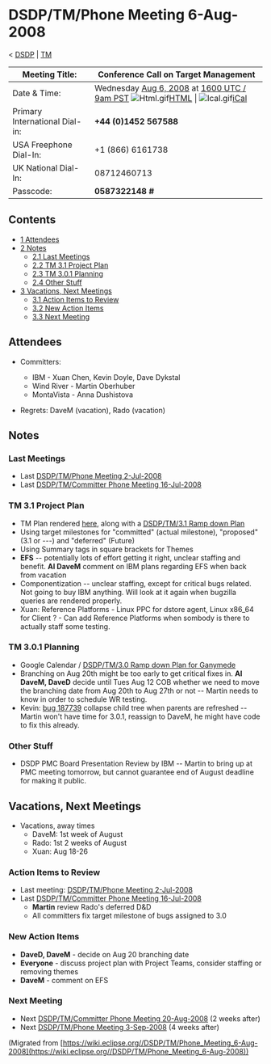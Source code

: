 

DSDP/TM/Phone Meeting 6-Aug-2008
================================

< [DSDP](./DSDP "DSDP")‎ | [TM](./DSDP/TM "DSDP/TM")

| Meeting Title: | **Conference Call on Target Management** |
| --- | --- |
| Date & Time: | Wednesday [Aug 6, 2008](./index.php?title=Aug_6,_2008&action=edit&redlink=1 "Aug 6, 2008 (page does not exist)") at [1600 UTC / 9am PST](http://www.timeanddate.com/worldclock/fixedtime.html?month=8&day=6&year=2008&hour=16&min=00&sec=0&p1=0)   ![Html.gif](https://raw.githubusercontent.com/wiki/eclipse-datatools/.github/images/Html.gif)[HTML](http://www.google.com/calendar/embed?src=vn70im36r00qeusu8nme50cils@group.calendar.google.com&ctz=Canada/Toronto) \| ![Ical.gif](https://raw.githubusercontent.com/wiki/eclipse-datatools/.github/images/Ical.gif)[iCal](http://www.google.com/calendar/ical/vn70im36r00qeusu8nme50cils@group.calendar.google.com/public/basic.ics) |
| Primary International Dial-in: | **+44 (0)1452 567588** |
| USA Freephone Dial-In: | +1 (866) 6161738 |
| UK National Dial-In: | 08712460713 |
| Passcode: | **0587322148 #** |

Contents
--------

*   [1 Attendees](#Attendees)
*   [2 Notes](#Notes)
    *   [2.1 Last Meetings](#Last-Meetings)
    *   [2.2 TM 3.1 Project Plan](#TM-3.1-Project-Plan)
    *   [2.3 TM 3.0.1 Planning](#TM-3.0.1-Planning)
    *   [2.4 Other Stuff](#Other-Stuff)
*   [3 Vacations, Next Meetings](#Vacations.2C-Next-Meetings)
    *   [3.1 Action Items to Review](#Action-Items-to-Review)
    *   [3.2 New Action Items](#New-Action-Items)
    *   [3.3 Next Meeting](#Next-Meeting)

Attendees
---------

*   Committers:
    *   IBM - Xuan Chen, Kevin Doyle, Dave Dykstal
    *   Wind River - Martin Oberhuber
    *   MontaVista - Anna Dushistova

*   Regrets: DaveM (vacation), Rado (vacation)

Notes
-----

### Last Meetings

*   Last [DSDP/TM/Phone Meeting 2-Jul-2008](./DSDP/TM/Phone_Meeting_2-Jul-2008 "DSDP/TM/Phone Meeting 2-Jul-2008")
*   Last [DSDP/TM/Committer Phone Meeting 16-Jul-2008](./DSDP/TM/Committer_Phone_Meeting_16-Jul-2008 "DSDP/TM/Committer Phone Meeting 16-Jul-2008")

### TM 3.1 Project Plan

*   TM Plan rendered [here](https://www.eclipse.org/projects/project-plan.php?projectid=dsdp.tm), along with a [DSDP/TM/3.1 Ramp down Plan](./DSDP/TM/3.1_Ramp_down_Plan "DSDP/TM/3.1 Ramp down Plan")
*   Using target milestones for "committed" (actual milestone), "proposed" (3.1 or ---) and "deferred" (Future)
*   Using Summary tags in square brackets for Themes
*   **EFS** \-\- potentially lots of effort getting it right, unclear staffing and benefit. **AI DaveM** comment on IBM plans regarding EFS when back from vacation
*   Componentization -- unclear staffing, except for critical bugs related. Not going to buy IBM anything. Will look at it again when bugzilla queries are rendered properly.
*   Xuan: Reference Platforms - Linux PPC for dstore agent, Linux x86_64 for Client ? - Can add Reference Platforms when sombody is there to actually staff some testing.

### TM 3.0.1 Planning

*   Google Calendar / [DSDP/TM/3.0 Ramp down Plan for Ganymede](./DSDP/TM/3.0_Ramp_down_Plan_for_Ganymede "DSDP/TM/3.0 Ramp down Plan for Ganymede")
*   Branching on Aug 20th might be too early to get critical fixes in. **AI DaveM, DaveD** decide until Tues Aug 12 COB whether we need to move the branching date from Aug 20th to Aug 27th or not -- Martin needs to know in order to schedule WR testing.
*   Kevin: [bug 187739](https://bugs.eclipse.org/bugs/show_bug.cgi?id=187739) collapse child tree when parents are refreshed -- Martin won't have time for 3.0.1, reassign to DaveM, he might have code to fix this already.

### Other Stuff

*   DSDP PMC Board Presentation Review by IBM -- Martin to bring up at PMC meeting tomorrow, but cannot guarantee end of August deadline for making it public.

Vacations, Next Meetings
------------------------

*   Vacations, away times
    *   DaveM: 1st week of August
    *   Rado: 1st 2 weeks of August
    *   Xuan: Aug 18-26

### Action Items to Review

*   Last meeting: [DSDP/TM/Phone Meeting 2-Jul-2008](./DSDP/TM/Phone_Meeting_2-Jul-2008 "DSDP/TM/Phone Meeting 2-Jul-2008")
*   Last [DSDP/TM/Committer Phone Meeting 16-Jul-2008](./DSDP/TM/Committer_Phone_Meeting_16-Jul-2008 "DSDP/TM/Committer Phone Meeting 16-Jul-2008")
    *   **Martin** review Rado's deferred D&D
    *   All committers fix target milestone of bugs assigned to 3.0

### New Action Items

*   **DaveD, DaveM** \- decide on Aug 20 branching date
*   **Everyone** \- discuss project plan with Project Teams, consider staffing or removing themes
*   **DaveM** \- comment on EFS

### Next Meeting

*   Next [DSDP/TM/Committer Phone Meeting 20-Aug-2008](./DSDP/TM/Committer_Phone_Meeting_20-Aug-2008 "DSDP/TM/Committer Phone Meeting 20-Aug-2008") (2 weeks after)
*   Next [DSDP/TM/Phone Meeting 3-Sep-2008](./DSDP/TM/Phone_Meeting_3-Sep-2008 "DSDP/TM/Phone Meeting 3-Sep-2008") (4 weeks after)


(Migrated from [https://wiki.eclipse.org//DSDP/TM/Phone_Meeting_6-Aug-2008](https://wiki.eclipse.org//DSDP/TM/Phone_Meeting_6-Aug-2008))